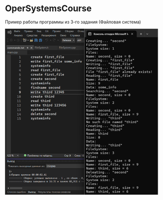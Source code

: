 # OperSystemsCourse
Пример работы программы из 3-го задания (Файловая система)

![Alt text](/FileSystem/file_system_example.png "File system")